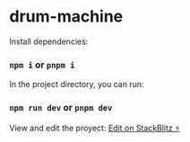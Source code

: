 # drum-machine

Install dependencies:
### `npm i` or `pnpm i`

In the project directory, you can run:
### `npm run dev` or `pnpm dev`

View and edit the proyect:
[Edit on StackBlitz ⚡️](https://stackblitz.com/edit/vitejs-vite-2mkdai)